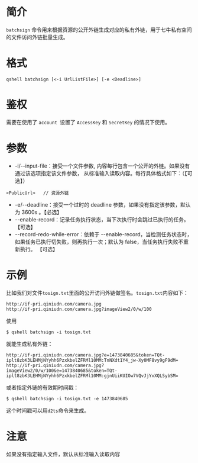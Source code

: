 # 简介
`batchsign` 命令用来根据资源的公开外链生成对应的私有外链，用于七牛私有空间的文件访问外链批量生成。

# 格式
```
qshell batchsign [<-i UrlListFile>] [-e <Deadline>]
```

# 鉴权
需要在使用了 `account `设置了 `AccessKey` 和 `SecretKey` 的情况下使用。

# 参数
- -i/--input-file：接受一个文件参数, 内容每行包含一个公开的外链。如果没有通过该选项指定该文件参数， 从标准输入读取内容。每行具体格式如下：（【可选】）
```
<PublicUrl>   // 资源外链
```
- -e/--deadline：接受一个过时的 deadline 参数，如果没有指定该参数，默认为 3600s 。【必选】 
- --enable-record：记录任务执行状态，当下次执行时会跳过已执行的任务。 【可选】
- --record-redo-while-error：依赖于 --enable-record，当检测任务状态时，如果任务已执行切失败，则再执行一次；默认为 false，当任务执行失败不重新执行。 【可选】

# 示例
比如我们对文件`tosign.txt`里面的公开访问外链做签名。`tosign.txt`内容如下：
```
http://if-pri.qiniudn.com/camera.jpg
http://if-pri.qiniudn.com/camera.jpg?imageView2/0/w/100
```
使用
```
$ qshell batchsign -i tosign.txt
```
就能生成私有外链：
```
http://if-pri.qiniudn.com/camera.jpg?e=1473840685&token=TQt-iplt8zbK3LEHMjNYyhh6PzxkbelZFRMl10MM:TnNXdt1Y4_jw-Xy0MF8vy9gF9dM=
http://if-pri.qiniudn.com/camera.jpg?imageView2/0/w/100&e=1473840685&token=TQt-iplt8zbK3LEHMjNYyhh6PzxkbelZFRMl10MM:gjnUiiKUIOw7VQvJjYxXQLSybSM=
```
或者指定外链的有效期时间戳：
```
$ qshell batchsign -i tosign.txt -e 1473840685
```
这个时间戳可以用`d2ts`命令来生成。

# 注意
如果没有指定输入文件，默认从标准输入读取内容
